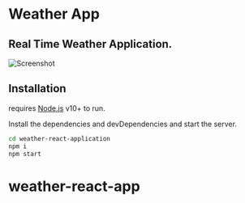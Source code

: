 # Weather App 
## Real Time Weather Application.

![Screenshot](https://github.com/imranansari72/weather-react-app/assets/88080996/25f6d413-679d-4766-b55b-457650b1ad53)

## Installation

requires [Node.js](https://nodejs.org/) v10+ to run.

Install the dependencies and devDependencies and start the server.

```sh
cd weather-react-application
npm i
npm start
```
# weather-react-app

